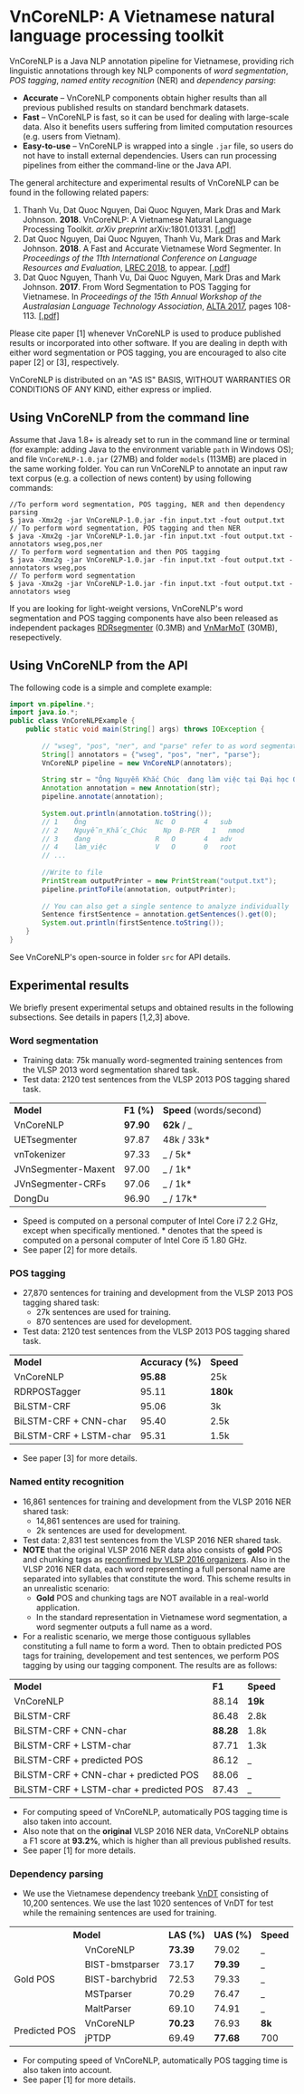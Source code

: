 # VnCoreNLP: A Vietnamese natural language processing toolkit

VnCoreNLP is a Java NLP annotation pipeline for Vietnamese, providing rich linguistic annotations through key NLP components of *word segmentation*, *POS tagging*, *named entity recognition* (NER) and *dependency parsing*:

* **Accurate** – VnCoreNLP components obtain higher results than all previous published results on standard benchmark datasets.
* **Fast** – VnCoreNLP is fast, so it can be used for dealing with large-scale data. Also it benefits users suffering from limited computation resources (e.g. users from Vietnam).
* **Easy-to-use** – VnCoreNLP is wrapped into a single `.jar` file, so users do not have to install external dependencies. Users can run processing pipelines from either the command-line or the Java API.

The general architecture and experimental results of VnCoreNLP can be found in the following related papers:
1. Thanh Vu, Dat Quoc Nguyen, Dai Quoc Nguyen, Mark Dras and Mark Johnson. **2018**. VnCoreNLP: A Vietnamese Natural Language Processing Toolkit. *arXiv preprint*	 arXiv:1801.01331. [[.pdf]](https://arxiv.org/abs/1801.01331)
2. Dat Quoc Nguyen, Dai Quoc Nguyen, Thanh Vu, Mark Dras and Mark Johnson. **2018**. A Fast and Accurate Vietnamese Word Segmenter. In *Proceedings of the 11th International Conference on Language Resources and Evaluation*, [LREC 2018](http://lrec2018.lrec-conf.org/en/), to appear. [[.pdf]](https://arxiv.org/abs/1709.06307)
3. Dat Quoc Nguyen, Thanh Vu, Dai Quoc Nguyen, Mark Dras and Mark Johnson. **2017**. From Word Segmentation to POS Tagging for Vietnamese. In *Proceedings of the 15th Annual Workshop of the Australasian Language Technology Association*, [ALTA 2017](http://alta2017.alta.asn.au), pages 108-113. [[.pdf]](https://arxiv.org/abs/1711.04951)

Please cite paper [1] whenever VnCoreNLP is used to produce published results or incorporated into other software. If you are dealing in depth with either word segmentation or POS tagging, you are encouraged to also cite paper [2] or [3], respectively. 

VnCoreNLP is distributed on an "AS IS" BASIS, WITHOUT WARRANTIES OR CONDITIONS OF ANY KIND, either express or implied.

## Using VnCoreNLP from the command line

Assume that Java 1.8+ is already set to run in the command line or terminal (for example: adding Java to the  environment variable `path` in Windows OS); and file  `VnCoreNLP-1.0.jar` (27MB) and folder `models` (113MB) are placed in the same working folder. You can run VnCoreNLP to annotate an input raw text corpus (e.g. a collection of news content) by using following commands:

    //To perform word segmentation, POS tagging, NER and then dependency parsing
    $ java -Xmx2g -jar VnCoreNLP-1.0.jar -fin input.txt -fout output.txt
    // To perform word segmentation, POS tagging and then NER
    $ java -Xmx2g -jar VnCoreNLP-1.0.jar -fin input.txt -fout output.txt -annotators wseg,pos,ner
    // To perform word segmentation and then POS tagging
    $ java -Xmx2g -jar VnCoreNLP-1.0.jar -fin input.txt -fout output.txt -annotators wseg,pos
    // To perform word segmentation
    $ java -Xmx2g -jar VnCoreNLP-1.0.jar -fin input.txt -fout output.txt -annotators wseg    

If you are looking for light-weight versions, VnCoreNLP's word segmentation and POS tagging components have also been released as independent packages [RDRsegmenter](https://github.com/datquocnguyen/RDRsegmenter) (0.3MB) and [VnMarMoT](https://github.com/datquocnguyen/VnMarMoT) (30MB), resepectively.

## Using VnCoreNLP from the API

The following code is a simple and complete example:

```java
import vn.pipeline.*;
import java.io.*;
public class VnCoreNLPExample {
    public static void main(String[] args) throws IOException {
    
        // "wseg", "pos", "ner", and "parse" refer to as word segmentation, POS tagging, NER and dependency parsing, respectively. 
        String[] annotators = {"wseg", "pos", "ner", "parse"}; 
        VnCoreNLP pipeline = new VnCoreNLP(annotators); 
    
        String str = "Ông Nguyễn Khắc Chúc  đang làm việc tại Đại học Quốc gia Hà Nội. Bà Lan, vợ ông Chúc, cũng làm việc tại đây"; 
        Annotation annotation = new Annotation(str); 
        pipeline.annotate(annotation); 
        
        System.out.println(annotation.toString());
        // 1    Ông                 Nc  O       4   sub 
        // 2    Nguyễn_Khắc_Chúc    Np  B-PER   1   nmod
        // 3    đang                R   O       4   adv
        // 4    làm_việc            V   O       0   root
        // ...
        
        //Write to file
        PrintStream outputPrinter = new PrintStream("output.txt");
        pipeline.printToFile(annotation, outputPrinter); 
    
        // You can also get a single sentence to analyze individually 
        Sentence firstSentence = annotation.getSentences().get(0);
        System.out.println(firstSentence.toString());
    }
}
```

See VnCoreNLP's open-source in folder `src` for API details. 

## Experimental results

We briefly present experimental setups and obtained results in the following subsections. See details in papers [1,2,3] above.

### Word segmentation 

* Training data: 75k manually word-segmented training sentences from the VLSP 2013 word segmentation shared task.
* Test data: 2120 test sentences from the VLSP 2013 POS tagging shared task.

<table>
  <tr>
    <td><b>Model<b></td>
    <td><b>F1 (%)</td>
    <td><b>Speed</b> (words/second)</td>
  </tr>
  <tr>
    <td>VnCoreNLP</td>
    <td><b>97.90</b></td>
    <td><b>62k</b> / _</td>
  </tr>
  <tr>
    <td>UETsegmenter</td>
    <td>97.87</td>
    <td>48k / 33k*</td>
  </tr>
   <tr>
    <td>vnTokenizer</td>
    <td>97.33</td>
    <td> _ / 5k*</td>
  </tr>
   <tr>
    <td>JVnSegmenter-Maxent</td>
    <td>97.00</td>
    <td> _ / 1k*</td>
  </tr>
   <tr>
    <td>JVnSegmenter-CRFs</td>
    <td>97.06</td>
    <td> _ / 1k*</td>
  </tr>
   <tr>
    <td>DongDu</td>
    <td>96.90</td>
    <td> _ / 17k*</td>
  </tr>
</table>

* Speed is computed on a personal computer of Intel Core i7 2.2 GHz, except when specifically mentioned. \* denotes that the speed is computed on a personal computer of   Intel Core i5 1.80 GHz.
* See paper [2] for more details.

### POS tagging 

* 27,870 sentences for training and development from the VLSP 2013 POS tagging shared task:
	* 27k sentences are used for training.
	* 870 sentences are used for development.
* Test data: 2120 test sentences from the VLSP 2013 POS tagging shared task.

<table>
    <tr>
    <td><b>Model<b></td>
    <td><b>Accuracy (%)</td>
    <td><b>Speed</td>
  </tr>
  <tr>
    <td>VnCoreNLP</td>
    <td><b>95.88</b></td>
    <td>25k</td>
  </tr>
  <tr>
    <td>RDRPOSTagger</td>
    <td>   95.11 </td>
    <td> <b>  180k</td>
  </tr>
   <tr>
    <td>BiLSTM-CRF</td>
    <td>95.06</td>
    <td> 3k</td>
  </tr>
   <tr>
    <td>BiLSTM-CRF + CNN-char</td>
    <td>95.40</td>
    <td> 2.5k</td>
  </tr>
  <tr>
    <td>BiLSTM-CRF + LSTM-char</td>
    <td>95.31</td>
    <td> 1.5k</td>
  </tr>
</table>

* See paper [3] for more details.

### Named entity recognition
 * 16,861 sentences for training and development from the VLSP 2016 NER shared task:
	* 14,861 sentences are used for training.
	* 2k sentences are used for development.
* Test data: 2,831 test sentences from the VLSP 2016 NER  shared task.
* **NOTE** that the original VLSP 2016 NER data also consists of **gold** POS and chunking tags as [reconfirmed by VLSP 2016 organizers](https://drive.google.com/file/d/1XzrgPw13N4C_B6yrQy_7qIxl8Bqf7Uqi/view?usp=sharing). Also in the VLSP 2016 NER data, each word representing a full personal name are separated into syllables that constitute the word. This scheme results in an unrealistic scenario: 
	* **Gold** POS and chunking tags are NOT available in a real-world application.
	*  In the standard representation in Vietnamese word segmentation, a word segmenter outputs a full name as a word.  
* For a realistic scenario, we merge those contiguous syllables constituting a full name to form a word. Then to obtain predicted POS tags for training, developement and test sentences, we perform POS tagging by using our tagging component. The results are as follows:

<table>
    <tr>
    <td><b>Model<b></td>
    <td><b>F1</td>
    <td><b>Speed</td>
  </tr>
  <tr>
    <td>VnCoreNLP</td>
    <td>88.14</td>
    <td><b>19k</td>
  </tr>
  <tr>
    <td>BiLSTM-CRF</td>
    <td>86.48</td>
    <td> 2.8k</td>
  </tr>
   <tr>
    <td>BiLSTM-CRF + CNN-char</td>
    <td><b>88.28</td>
    <td> 1.8k</td>
  </tr>
  <tr>
    <td>BiLSTM-CRF + LSTM-char</td>
    <td>87.71</td>
    <td> 1.3k</td>
  </tr>
  <tr>
    <td>BiLSTM-CRF + predicted POS</td>
    <td>86.12</td>
    <td> _ </td>
  </tr>
   <tr>
    <td>BiLSTM-CRF + CNN-char + predicted POS </td>
    <td>88.06</td>
    <td> _</td>
  </tr>
  <tr>
    <td>BiLSTM-CRF + LSTM-char + predicted POS</td>
    <td>87.43</td>
    <td> _ </td>
  </tr>
</table>

* For computing speed of VnCoreNLP, automatically POS tagging time is also taken into account.
* Also note that on the __original__ VLSP 2016 NER data, VnCoreNLP obtains a F1 score at **93.2%**, which is higher than all previous published results.
* See paper [1] for more details.

### Dependency parsing

* We use the Vietnamese dependency treebank [VnDT](http://vndp.sourceforge.net)  consisting of 10,200 sentences. We use the last 1020 sentences of VnDT for test while the remaining sentences are used for training.

<table>
  <tr>
    <th colspan="2"><b>Model</b></th>
    <th> <b>LAS</b> (%)</th>
    <th><b>UAS</b> (%)</th>
    <th><b>Speed</th>
  </tr>
  <tr>
    <td rowspan="5">Gold POS</td>
    <td>VnCoreNLP</td>
    <td><b>73.39</td>
    <td>79.02</td>
    <td>_</td>
  </tr>
  <tr>
    <td>BIST-bmstparser</td>
    <td>73.17</td>
    <td><b>79.39</td>
    <td>_</td>
  </tr>
  <tr>
    <td>BIST-barchybrid</td>
    <td>72.53</td>
    <td>79.33</td>
    <td>_</td>
  </tr>
  <tr>
    <td>MSTparser</td>
    <td>70.29</td>
    <td>76.47</td>
    <td>_</td>
  </tr>
  <tr>
    <td>MaltParser</td>
    <td>69.10</td>
    <td>74.91</td>
    <td>_</td>
  </tr>
  <tr>
    <td rowspan="2">Predicted POS</td>
    <td>VnCoreNLP</td>
    <td><b>70.23</td>
    <td>76.93</td>
    <td><b>8k</td>
  </tr>
  <tr>
    <td>jPTDP</td>
    <td>69.49</td>
    <td><b>77.68</td>
    <td>700</td>
  </tr>
</table>

* For computing speed of VnCoreNLP, automatically POS tagging time is also taken into account.
* See paper [1] for more details.
